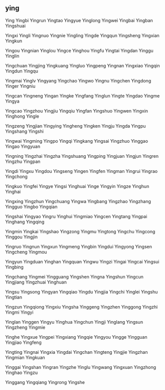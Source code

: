 ying
---

Ying Yingbi Yingrun Yingtao Yingyue Yinglong Yingwei Yingbai Yingban Yingshuai

Yingxi Yingli Yingnuo Yingnie Yingling Yingde Yingqun Yingsheng Yingxian Yingkun

Yingou Yingnian Yinglou Yingce Yinghou Yingfu Yingtai Yingdan Yinggu Yinglin

Yingchuan Yingjing Yingkuang Yingluo Yingpeng Yingnan Yingxiao Yingqin Yingdun Yingqu

Yingmai Yinglv Yingyang Yingchao Yingwo Yingnu Yingchen Yingdong Yinger Yingniu

Yingcan Yingneng Yingan Yingke Yingfang Yinglun Yingte Yingdao Yingme Yingya

Yingcao Yingzhou Yingjiu Yingqiu Yingfan Yingshuo Yingwen Yingxin Yinghong Yingle

Yingzeng Yingjian Yingying Yingheng Yingken Yingju Yingda Yingpu Yingshang Yingshi

Yingwai Yingming Yingpo Yingqi Yingkang Yingsai Yingzhuo Yinggao Yingao Yingyuan

Yingning Yingzhai Yingzha Yingshuang Yingping Yingjuan Yingjun Yingren Yingzhu Yingpan

Yingdi Yingxu Yingdou Yingseng Yingen Yingfen Yingman Yingrui Yingrao Yingchong

Yingkuo Yingfei Yingye Yingsi Yinghuai Yinge Yingyin Yingze Yinghun Yinghai

Yingxing Yingzhun Yingchuang Yingwa Yingbang Yingzhao Yingzhang Yingguo Yingbo   Yingqian

Yingshai Yingyao Yingru Yinghui Yingmiao Yingcen Yingtang Yingpai Yinghang Yingqing

Yingmin Yingkai Yingshao Yingzong Yingmu Yingtong Yingchu Yingcong Yinggou Yingjin

Yingruo Yingnun Yingxun Yingmeng Yingbin Yingdui Yingyong Yingsen Yingcheng Yingmou

Yingyun Yingduan Yinghan Yingquan Yingwu Yingzi Yingai Yingcai Yingsui Yingbing

Yingchang Yingmei Yingguang Yingshen Yingna Yingshun Yingcun Yingjiang Yingzhuai Yinghuan

Yingsu Yingsong Yingyan Yingqiao Yingdu Yingjia Yingchi Yinglei Yingshu Yingtian

Yingzun Yingqiong Yingxiu Yingsha Yinggeng Yingzhen Yinggong Yingzhi Yingmi Yingyi

Yinglan Yinggen Yingyu Yinghua Yingchun Yingji Yinglang Yingsun Yingzheng Yingmie

Yinghe Yingxue Yingpei Yingxiang Yingqie Yingyou Yingge Yingguan Yingjiao Yingfeng

Yingting Yingnai Yingxia Yingdai Yingchan Yingteng Yingjie Yingzhan Yingmian Yingkuan

Yinggai Yingshan Yingran Yingzhe Yinglu Yingwang Yingxuan Yingzhong Yinghao Yingzu

Yinggang Yingqiang Yingrong Yingshe 